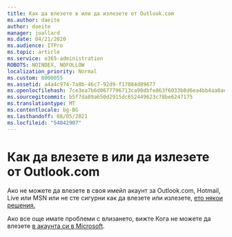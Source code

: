 ```yaml
---
title: Как да влезете в или да излезете от Outlook.com
ms.author: daeite
author: daeite
manager: joallard
ms.date: 04/21/2020
ms.audience: ITPro
ms.topic: article
ms.service: o365-administration
ROBOTS: NOINDEX, NOFOLLOW
localization_priority: Normal
ms.custom: 8000055
ms.assetid: a4a4c974-7a8b-46c7-92d9-f17084d89677
ms.openlocfilehash: 7ce3ea7b6d0677796713ca98dbfe863f6033b8d6ea4bb4aa0aef6a86df7ab119
ms.sourcegitcommit: b5f7da89a650d2915dc652449623c78be6247175
ms.translationtype: MT
ms.contentlocale: bg-BG
ms.lasthandoff: 08/05/2021
ms.locfileid: "54042907"
---
```

# <a name="how-to-sign-in-to-or-out-of-outlookcom"></a>Как да влезете в или да излезете от Outlook.com

Ако не можете да влезете в своя имейл акаунт за Outlook.com, Hotmail, Live или MSN или не сте сигурни как да влезете или излезете, [ето някои решения.](https://go.microsoft.com/fwlink/p/?linkid=2005840)
  
Ако все още имате проблеми с влизането, вижте Кога не можете да влезете [в акаунта си в Microsoft](https://go.microsoft.com/fwlink/p/?linkid=837479).